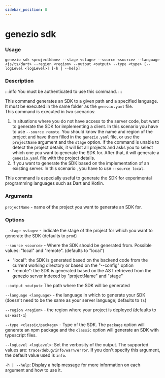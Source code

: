 ```yaml
---
sidebar_position: 8
---
```


# genezio sdk

### Usage

`genezio sdk <projectName> --stage <stage> --source <source> --language <js/ts/dart> --region <region> --output <output> --type <type> [--logLevel <logLevel>] [-h | --help]`

### Description

<!-- :::info -->

:::info
You must be authenticated to use this command.
:::

<!-- ::: -->

This command generates an SDK to a given path and a specified language. It must be executed in the same folder as the `genezio.yaml` file.\
This command is executed in two scenarios:

1. In situations where you do not have access to the server code, but want to generate the SDK for implementing a client. In this scenario you have to use `--source remote`. You should know the name and region of the project and have them filled in the `genezio.yaml` file, or use the `projectName` argument and the `stage` option. If the command is unable to detect the project details, it will list all projects and asks you to select which one you want to generate the SDK for. After that, it will generate a `genezio.yaml` file with the project details.
2. If you want to generate the SDK based on the implementation of an existing server. In this scenario , you have to use `--source local`.

This command is especially useful to generate the SDK for experimental programming languages such as Dart and Kotlin.

### Arguments

`projectName` - name of the project you want to generate an SDK for.

### Options

`--stage <stage>` - indicate the stage of the project for which you want to generate the SDK (defaults to `prod`)

`--source <source>` - Where the SDK should be generated from. Possible values: "local" and "remote". (defaults to "local")

- "local": the SDK is generated based on the backend code from the current working directory or based on the "--config" option
- "remote": the SDK is generated based on the AST retrieved from the genezio server indexed by "projectName" and "stage"

`--output <output>` The path where the SDK will be generated

`--language <language>` - the language in which to generate your SDK (doesn't need to be the same as your server language; defaults to `ts`)

`--region <region>` - the region where your project is deployed (defaults to `us-east-1`)

`--type <classic/package>` - Type of the SDK. The `package` option will generate an npm package and the `classic` option will generate an SDK with typescript files.

`--logLevel <logLevel>`: Set the verbosity of the output. The supported values are: `trace/debug/info/warn/error`. If you don't specify this argument, the default value used is `info`.

`-h | --help`: Display a help message for more information on each argument and how to use it.

